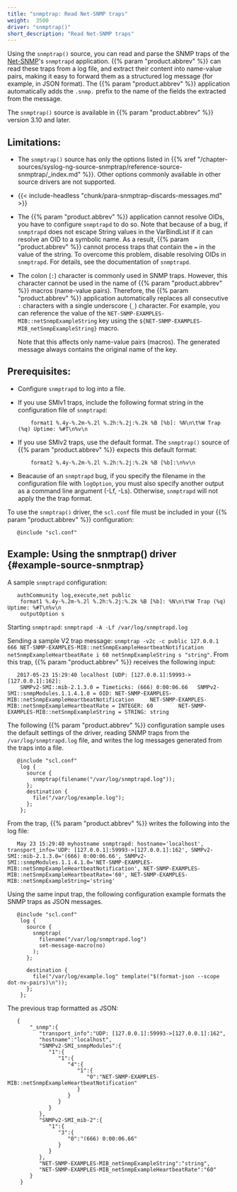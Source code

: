 ```yaml
---
title: "snmptrap: Read Net-SNMP traps"
weight:  3500
driver: "snmptrap()"
short_description: "Read Net-SNMP traps"
---
```

<!-- DISCLAIMER: This file is based on the syslog-ng Open Source Edition documentation https://github.com/balabit/syslog-ng-ose-guides/commit/2f4a52ee61d1ea9ad27cb4f3168b95408fddfdf2 and is used under the terms of The syslog-ng Open Source Edition Documentation License. The file has been modified by Axoflow. -->

Using the `snmptrap()` source, you can read and parse the SNMP traps of the [Net-SNMP](http://www.net-snmp.org)'s `snmptrapd` application. {{% param "product.abbrev" %}} can read these traps from a log file, and extract their content into name-value pairs, making it easy to forward them as a structured log message (for example, in JSON format). The {{% param "product.abbrev" %}} application automatically adds the `.snmp.` prefix to the name of the fields the extracted from the message.

The `snmptrap()` source is available in {{% param "product.abbrev" %}} version 3.10 and later.


## Limitations:

  - The `snmptrap()` source has only the options listed in {{% xref "/chapter-sources/syslog-ng-source-snmptrap/reference-source-snmptrap/_index.md" %}}. Other options commonly available in other source drivers are not supported.

  - {{< include-headless "chunk/para-snmptrap-discards-messages.md" >}}

  - The {{% param "product.abbrev" %}} application cannot resolve OIDs, you have to configure `snmptrapd` to do so. Note that because of a bug, if `snmptrapd` does not escape String values in the VarBindList if it can resolve an OID to a symbolic name. As a result, {{% param "product.abbrev" %}} cannot process traps that contain the `=` in the value of the string. To overcome this problem, disable resolving OIDs in `snmptrapd`. For details, see the documentation of `snmptrapd`.

  - The colon (`:`) character is commonly used in SNMP traps. However, this character cannot be used in the name of {{% param "product.abbrev" %}} macros (name-value pairs). Therefore, the {{% param "product.abbrev" %}} application automatically replaces all consecutive `:` characters with a single underscore (`_`) character. For example, you can reference the value of the `NET-SNMP-EXAMPLES-MIB::netSnmpExampleString` key using the `${NET-SNMP-EXAMPLES-MIB_netSnmpExampleString}` macro.
    
    Note that this affects only name-value pairs (macros). The generated message always contains the original name of the key.



## Prerequisites:

  - Configure `snmptrapd` to log into a file.

  - If you use SMIv1 traps, include the following format string in the configuration file of `snmptrapd`:
    
    ```shell
        format1 %.4y-%.2m-%.2l %.2h:%.2j:%.2k %B [%b]: %N\n\t%W Trap (%q) Uptime: %#T\n%v\n
    
    ```

  - If you use SMIv2 traps, use the default format. The `snmptrap()` source of {{% param "product.abbrev" %}} expects this default format:
    
    ```shell
        format2 %.4y-%.2m-%.2l %.2h:%.2j:%.2k %B [%b]:\n%v\n
    
    ```

  - Beacause of an `snmptrapd` bug, if you specify the filename in the configuration file with `logOption`, you must also specify another output as a command line argument (-Lf, -Ls). Otherwise, `snmptrapd` will not apply the the trap format.

To use the `snmptrap()` driver, the `scl.conf` file must be included in your {{% param "product.abbrev" %}} configuration:

```shell
   @include "scl.conf"
```



## Example: Using the snmptrap() driver {#example-source-snmptrap}

A sample `snmptrapd` configuration:

```shell
   authCommunity log,execute,net public
    format1 %.4y-%.2m-%.2l %.2h:%.2j:%.2k %B [%b]: %N\n\t%W Trap (%q) Uptime: %#T\n%v\n
    outputOption s
```

Starting `snmptrapd`: `snmptrapd -A -Lf /var/log/snmptrapd.log`

Sending a sample V2 trap message: `snmptrap -v2c -c public 127.0.0.1 666 NET-SNMP-EXAMPLES-MIB::netSnmpExampleHeartbeatNotification netSnmpExampleHeartbeatRate i 60 netSnmpExampleString s "string"`. From this trap, {{% param "product.abbrev" %}} receives the following input:

```shell
   2017-05-23 15:29:40 localhost [UDP: [127.0.0.1]:59993->[127.0.0.1]:162]:
    SNMPv2-SMI::mib-2.1.3.0 = Timeticks: (666) 0:00:06.66   SNMPv2-SMI::snmpModules.1.1.4.1.0 = OID: NET-SNMP-EXAMPLES-MIB::netSnmpExampleHeartbeatNotification     NET-SNMP-EXAMPLES-MIB::netSnmpExampleHeartbeatRate = INTEGER: 60        NET-SNMP-EXAMPLES-MIB::netSnmpExampleString = STRING: string
```

The following {{% param "product.abbrev" %}} configuration sample uses the default settings of the driver, reading SNMP traps from the `/var/log/snmptrapd.log` file, and writes the log messages generated from the traps into a file.

```shell
   @include "scl.conf"
    log {
      source {
        snmptrap(filename("/var/log/snmptrapd.log"));
      };
      destination {
        file("/var/log/example.log");
      };
    };
```

From the trap, {{% param "product.abbrev" %}} writes the following into the log file:

```shell
   May 23 15:29:40 myhostname snmptrapd: hostname='localhost', transport_info='UDP: [127.0.0.1]:59993->[127.0.0.1]:162', SNMPv2-SMI::mib-2.1.3.0='(666) 0:00:06.66', SNMPv2-SMI::snmpModules.1.1.4.1.0='NET-SNMP-EXAMPLES-MIB::netSnmpExampleHeartbeatNotification', NET-SNMP-EXAMPLES-MIB::netSnmpExampleHeartbeatRate='60', NET-SNMP-EXAMPLES-MIB::netSnmpExampleString='string'
```

Using the same input trap, the following configuration example formats the SNMP traps as JSON messages.

```shell
   @include "scl.conf"
    log {
      source {
        snmptrap(
          filename("/var/log/snmptrapd.log")
          set-message-macro(no)
        );
      };
    
      destination {
        file("/var/log/example.log" template("$(format-json --scope dot-nv-pairs)\n"));
      };
    };
```

The previous trap formatted as JSON:

```shell
   {
       "_snmp":{
          "transport_info":"UDP: [127.0.0.1]:59993->[127.0.0.1]:162",
          "hostname":"localhost",
          "SNMPv2-SMI_snmpModules":{
             "1":{
                "1":{
                   "4":{
                      "1":{
                         "0":"NET-SNMP-EXAMPLES-MIB::netSnmpExampleHeartbeatNotification"
                      }
                   }
                }
             }
          },
          "SNMPv2-SMI_mib-2":{
             "1":{
                "3":{
                   "0":"(666) 0:00:06.66"
                }
             }
          },
          "NET-SNMP-EXAMPLES-MIB_netSnmpExampleString":"string",
          "NET-SNMP-EXAMPLES-MIB_netSnmpExampleHeartbeatRate":"60"
       }
    }
```

